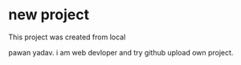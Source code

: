# new project

This project was created from local  

pawan yadav.
i am web devloper and try github upload own project.